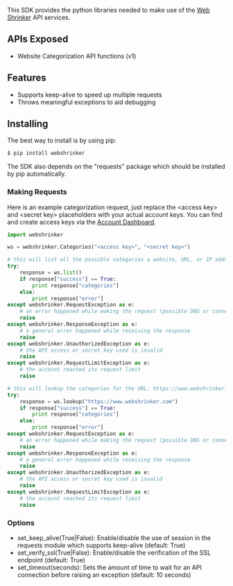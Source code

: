 This SDK provides the python libraries needed to make use of the [Web Shrinker](https://www.webshrinker.com) API services.

## APIs Exposed

* Website Categorization API functions (v1)

## Features

* Supports keep-alive to speed up multiple requests
* Throws meaningful exceptions to aid debugging

## Installing

The best way to install is by using pip:

```bash
$ pip install webshrinker
```

The SDK also depends on the "requests" package which should be installed by pip automatically.

### Making Requests

Here is an example categorization request, just replace the &lt;access key&gt; and &lt;secret key&gt; placeholders with your actual account keys.
You can find and create access keys via the [Account Dashboard](https://dashboard.webshrinker.com).

```python
import webshrinker

ws = webshrinker.Categories("<access key>", "<secret key>")

# this will list all the possible categories a website, URL, or IP address can be in
try:
    response = ws.list()
    if response["success"] == True:
        print response["categories"]
    else:
        print response["error"]
except webshrinker.RequestException as e:
    # an error happened while making the request (possible DNS or connection timeout issue)
    raise
except webshrinker.ResponseException as e:
    # a general error happened while receiving the response
    raise
except webshrinker.UnauthorizedException as e:
    # the API access or secret key used is invalid
    raise
except webshrinker.RequestLimitException as e:
    # the account reached its request limit
    raise

# this will lookup the categories for the URL: https://www.webshrinker.com
try:
    response = ws.lookup("https://www.webshrinker.com")
    if response["success"] == True:
        print response["categories"]
    else:
        print response["error"]
except webshrinker.RequestException as e:
    # an error happened while making the request (possible DNS or connection timeout issue)
    raise
except webshrinker.ResponseException as e:
    # a general error happened while receiving the response
    raise
except webshrinker.UnauthorizedException as e:
    # the API access or secret key used is invalid
    raise
except webshrinker.RequestLimitException as e:
    # the account reached its request limit
    raise
```

### Options

* set_keep_alive(True|False): Enable/disable the use of session in the requests module which supports keep-alive (default: True)
* set_verify_ssl(True|False): Enable/disable the verification of the SSL endpoint (default: True)
* set_timeout(seconds): Sets the amount of time to wait for an API connection before raising an exception (default: 10 seconds)
